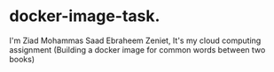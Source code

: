 # docker-image-task.
I'm Ziad Mohammas Saad Ebraheem Zeniet, It's my cloud computing assignment (Building a docker image for common words between two books)
